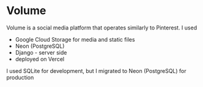 # Volume

Volume is a social media platform that operates similarly to Pinterest.
I used 
- Google Cloud Storage for media and static files
- Neon (PostgreSQL)
- Django - server side
- deployed on Vercel

I used SQLite for development, but I migrated to Neon (PostgreSQL)  for production

